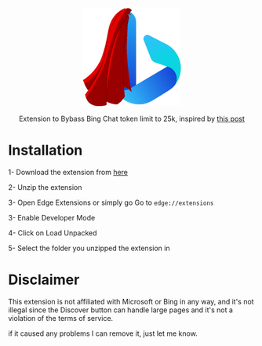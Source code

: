<div align = "center">

<img src = "resources/superbing.png" width = 200 height = 200>

<br>

Extension to Bybass Bing Chat token limit to 25k, inspired by [this post](https://www.reddit.com/r/bing/comments/12ph7le/how_to_set_the_text_limit_on_bing_chat_to_25000/)

</div>


# Installation
1- Download the extension from [here](https://github.com/0ssamaak0/Super-Bing/raw/master/resources/SuperBing.zip)

2- Unzip the extension

3- Open Edge Extensions or simply go Go to `edge://extensions`

3- Enable Developer Mode

4- Click on Load Unpacked

5- Select the folder you unzipped the extension in


# Disclaimer
This extension is not affiliated with Microsoft or Bing in any way, and it's not illegal since the Discover button can handle large pages and it's not a violation of the terms of service.

if it caused any problems I can remove it, just let me know.